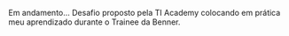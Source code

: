 Em andamento...
Desafio proposto pela TI Academy colocando em prática meu aprendizado durante o Trainee da Benner.
